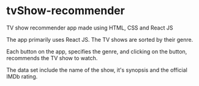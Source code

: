# tvShow-recommender

TV show recommender app made using HTML, CSS and React JS 

The app primarily uses React JS. The TV shows are sorted by their genre. 

Each button on the app, specifies the genre, and clicking on the button, recommends the TV show to watch. 

The data set include the name of the show, it's synopsis and the official IMDb rating. 
